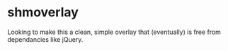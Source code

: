 shmoverlay
==========

Looking to make this a clean, simple overlay that (eventually) is free from dependancies like jQuery.
